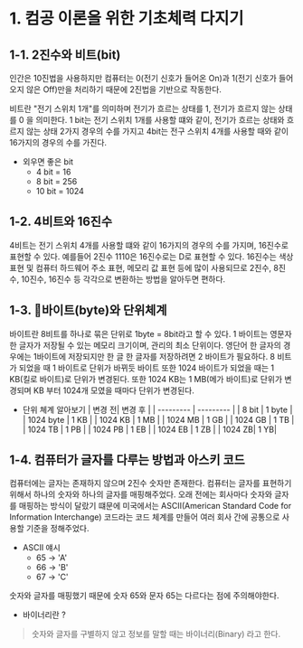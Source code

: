 
# 1. 컴공 이론을 위한 기초체력 다지기

## 1-1. 2진수와 비트(bit)

인간은 10진법을 사용하지만 컴퓨터는 0(전기 신호가 들어온 On)과 1(전기 신호가 들어오지 않은 Off)만을 처리하기 때문에 2진법을 기반으로 작동한다. 

비트란 "전기 스위치 1개"를 의미하며 전기가 흐르는 상태를 1, 전기가 흐르지 않는 상태를 0 을 의미한다. 1 bit는 전기 스위치 1개를 사용할 떄와 같이, 전기가 흐르는 상태와 흐르지 않는 상태 2가지 경우의 수를 가지고 4bit는 전구 스위치 4개를 사용할 때와 같이 16가지의 경우의 수를 가진다.

- 외우면 좋은 bit
	- 4 bit = 16
	- 8 bit = 256
	- 10 bit = 1024

## 1-2. 4비트와 16진수

4비트는 전기 스위치 4개를 사용할 떄와 같이 16가지의 경우의 수를 가지며, 16진수로 표현할 수 있다. 예를들어 2진수 1110은 16진수로는 D로 표현할 수 있다. 16진수는 색상 표현 및 컴퓨터 하드웨어 주소 표현, 메모리 값 표현 등에 많이 사용되므로 2진수, 8진수, 10진수, 16진수 등 각각으로 변환하는 방법을 알아두면 편하다.

## 1-3. 바이트(byte)와 단위체계

바이트란 8비트를 하나로 묶은 단위로 1byte = 8bit라고 할 수 있다. 1 바이트는 영문자 한 글자가 저장될 수 있는 메모리 크기이며, 관리의 최소 단위이다. 영단어 한 글자의 경우에는 1바이트에 저장되지만 한 글 한 글자를 저장하려면 2 바이트가 필요하다. 8 비트가 되었을 때 1 바이트로 단위가 바뀌듯 바이트 또한 1024 바이트가 되었을 때는 1 KB(킬로 바이트)로 단위가 변경된다. 또한 1024 KB는 1 MB(메가 바이트)로 단위가 변경되며 KB 부터 1024개 모였을 때마다 단위가 변경된다.


- 단위 쳬계 알아보기
| 변경 전| 변경 후 |
| --------- | --------- |
| 8 bit     | 1 byte    |
| 1024 byte | 1 KB      |
| 1024 KB   | 1 MB      |
| 1024 MB   | 1 GB      |
| 1024 GB   | 1 TB      |
| 1024 TB   | 1 PB      |
| 1024 PB   | 1 EB      |
| 1024 EB   | 1 ZB      |
| 1024 ZB| 1 YB|


## 1-4. 컴퓨터가 글자를 다루는 방법과 아스키 코드

컴퓨터에는 글자는 존재하지 않으며 2진수 숫자만 존재한다. 컴퓨터는 글자를 표현하기 위해서 하나의 숫자와 하나의 글자를 매핑해주었다. 오래 전에는 회사마다 숫자와 글자를 매핑하는 방식이 달랐기 떄문에 미국에서는 ASCII(American Standard Code for Information Interchange) 코드라는 코드 체계를 만들어 여러 회사 간에 공통으로 사용할 기준을 정해주었다.

- ASCII 얘시
	- 65 -> 'A'
	- 66 -> 'B'
	- 67 -> 'C'

숫자와 글자를 매핑했기 때문에 숫자 65와 문자 65는 다르다는 점에 주의해야한다. 

- 바이너리란 ?
> 숫자와 글자를 구별하지 않고 정보를 말할 때는 바이너리(Binary) 라고 한다.


